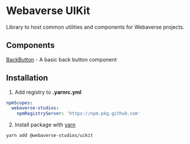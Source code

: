 # Webaverse UIKit

Library to host common utilities and components for Webaverse projects.

## Components

[BackButton](src/components/BackButton/index.tsx) - A basic back button component

## Installation

1. Add registry to **.yarnrc.yml**

```yaml
npmScopes:
  webaverse-studios:
    npmRegistryServer: 'https://npm.pkg.github.com'
```

2. Install package with [yarn](https://yarnpkg.com/getting-started/install)

```bash
yarn add @webaverse-studios/uikit
```
